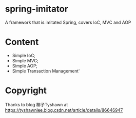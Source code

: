 # spring-imitator
 A framework that is imitated Spring, covers IoC, MVC and AOP

# Content
- Simple IoC;
- Simple MVC;
- Simple AOP;
- Simple Transaction Management'

# Copyright
Thanks to blog 椰子Tyshawn at https://tyshawnlee.blog.csdn.net/article/details/86646947
